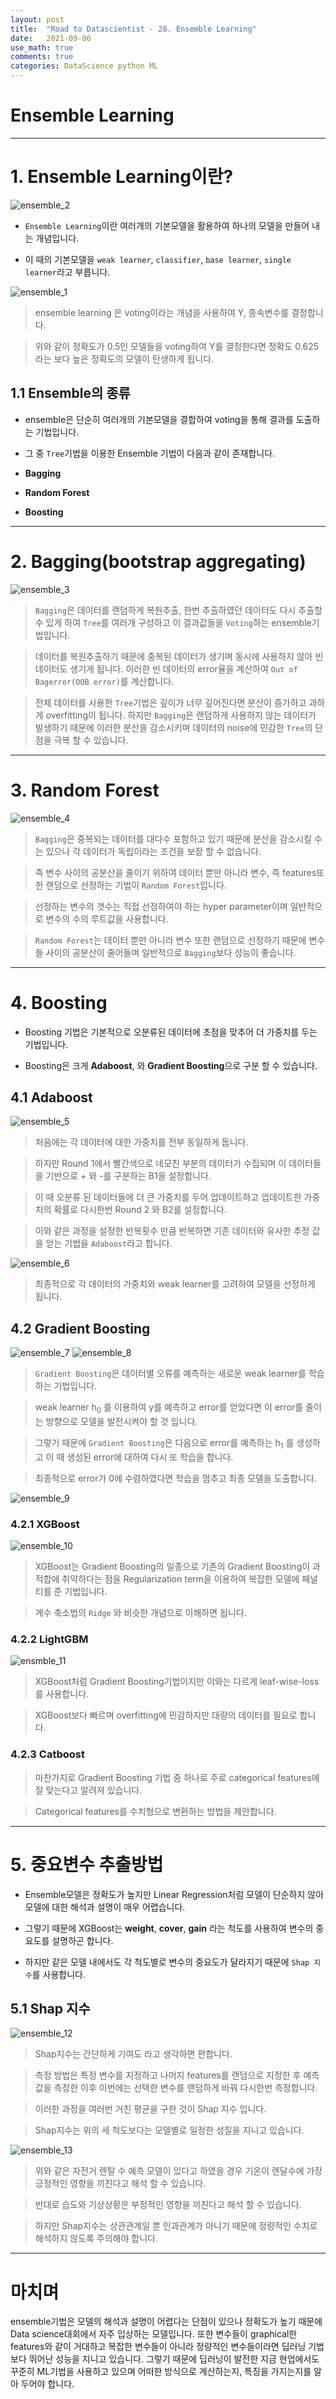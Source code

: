 ```yaml
---
layout: post
title:  "Road to Datascientist - 28. Ensemble Learning"
date:   2021-09-06
use_math: true
comments: true
categories: DataScience python ML
---
```

# Ensemble Learning

---

# 1. Ensemble Learning이란?

![ensemble_2](/img/ensemble_2.png)

* `Ensemble Learning`이란 여러개의 기본모델을 활용하여 하나의 모델을 만들어 내는 개념입니다.

* 이 때의 기본모델을 `weak learner`, `classifier`, `base learner`, `single learner`라고 부릅니다.

![ensemble_1](/img/ensemble_1.png)

> ensemble learning 은 voting이라는 개념을 사용하여 Y, 종속변수를 결정합니다.

> 위와 같이 정확도가 0.5인 모델들을 voting하여 Y를 결정한다면 정확도 0.625라는 보다 높은 정확도의 모델이 탄생하게 됩니다.

## 1.1 Ensemble의 종류

* ensemble은 단순히 여러개의 기본모델을 결합하여 voting을 통해 결과를 도출하는 기법입니다.

* 그 중 `Tree`기법을 이용한 Ensemble 기법이 다음과 같이 존재합니다.

* **Bagging**

* **Random Forest**

* **Boosting**

---

# 2. Bagging(bootstrap aggregating)

![ensemble_3](/img/ensemble_3.png)

> `Bagging`은 데이터를 랜덤하게 복원추출, 한번 추출하였던 데이터도 다시 추출할 수 있게 하여 `Tree`를 여러개 구성하고 이 결과값들을 `Voting`하는 ensemble기법입니다.

> 데이터를 복원추출하기 때문에 중복된 데이터가 생기며 동시에 사용하지 않아 빈 데이터도 생기게 됩니다. 이러한 빈 데이터의 error율을 계산하여 `Out of Bagerror(OOB error)`를 계산합니다.

> 전체 데이터를 사용한 `Tree`기법은 깊이가 너무 깊어진다면 분산이 증가하고 과하게 overfitting이 됩니다. 하지만 `Bagging`은 랜덤하게 사용하지 않는 데이터가 발생하기 때문에 이러한 분산을 감소시키며 데이터의 noise에 민감한 `Tree`의 단점을 극복 할 수 있습니다.

---

# 3. Random Forest

![ensemble_4](/img/ensemble_4.png)

> `Bagging`은 중복되는 데이터를 대다수 포함하고 있기 때문에 분산을 감소시킬 수는 있으나 각 데이터가 독립이라는 조건을 보장 할 수 없습니다.

> 즉 변수 사이의 공분산을 줄이기 위하여 데이터 뿐만 아니라 변수, 즉 features또한 랜덤으로 선정하는 기법이 `Random Forest`입니다.

> 선정하는 변수의 갯수는 직접 선정하여야 하는 hyper parameter이며 일반적으로 변수의 수의 루트값을 사용합니다.

> `Random Forest`는 데이터 뿐만 아니라 변수 또한 랜덤으로 선정하기 때문에 변수들 사이의 공분산이 줄어들며 일반적으로 `Bagging`보다 성능이 좋습니다.

---

# 4. Boosting

* Boosting 기법은 기본적으로 오분류된 데이터에 초점을 맞추어 더 가중치를 두는 기법입니다.

* Boosting은 크게 **Adaboost**, 와 **Gradient Boosting**으로 구분 할 수 있습니다.

## 4.1 Adaboost

![ensemble_5](/img/ensemble_5.png)

> 처음에는 각 데이터에 대한 가중치를 전부 동일하게 둡니다.

> 하지만 Round 1에서 빨간색으로 네모친 부분의 데이터가 수집되며 이 데이터들을 기반으로 + 와 -를 구분하는 B1을 설정합니다.

> 이 때 오분류 된 데이터들에 더 큰 가중치를 두어 업데이트하고 업데이트한 가중치의 확률로 다시한번 Round 2 와 B2를 설정합니다.

> 이와 같은 과정을 설정한 반복횟수 만큼 반복하면 기존 데이터와 유사한 추정 값을 얻는 기법을 `Adaboost`라고 합니다.

![ensemble_6](/img/ensemble_6.png)

> 최종적으로 각 데이터의 가중치와 weak learner를 고려하여 모델을 선정하게 됩니다.

## 4.2 Gradient Boosting

![ensemble_7](/img/ensemble_7.png)
![ensemble_8](/img/ensemble_8.png)

> `Gradient Boosting`은 데이터별 오류를 예측하는 새로운 weak learner를 학습하는 기법입니다.

> weak learner h<sub>0</sub> 를 이용하여 y를 예측하고 error를 얻었다면 이 error를 줄이는 방향으로 모델을 발전시켜야 할 것 입니다.

> 그렇기 때문에 `Gradient Boosting`은 다음으로 error를 예측하는 h<sub>1</sub> 를 생성하고 이 때 생성된 error에 대하여 다시 또 학습을 합니다.

> 최종적으로 error가 0에 수렴하였다면 학습을 멈추고 최종 모델을 도출합니다.

![ensemble_9](/img/ensemble_9.png)

### 4.2.1 XGBoost

![ensemble_10](/img/ensemble_10.png)

> XGBoost는 Gradient Boosting의 일종으로 기존의 Gradient Boosting이 과적합에 취약하다는 점을 Regularization term을 이용하여 복잡한 모델에 페널티를 준 기법입니다.

> 계수 축소법의 `Ridge` 와 비슷한 개념으로 이해하면 됩니다.

### 4.2.2 LightGBM

![ensmble_11](/img/ensemble_11.png)

> XGBoost처럼 Gradient Boosting기법이지만 이와는 다르게 leaf-wise-loss를 사용합니다.

> XGBoost보다 빠르며 overfitting에 민감하지만 대량의 데이터를 필요로 합니다.

### 4.2.3 Catboost

> 마찬가지로 Gradient Boosting 기법 중 하나로 주로 categorical features에 잘 맞는다고 알려져 있습니다.

> Categorical features를 수치형으로 변환하는 방법을 제안합니다.

---

# 5. 중요변수 추출방법

* Ensemble모델은 정확도가 높지만 Linear Regression처럼 모델이 단순하지 않아 모델에 대한 해석과 설명이 매우 어렵습니다.

* 그렇기 때문에 XGBoost는 **weight**, **cover**, **gain** 라는 척도를 사용하여 변수의 중요도를 설명하곤 합니다.

* 하지만 같은 모델 내에서도 각 척도별로 변수의 중요도가 달라지기 때문에 `Shap 지수`를 사용합니다.

## 5.1 Shap 지수

![ensemble_12](/img/ensemble_12.png)

> Shap지수는 간단하게 기여도 라고 생각하면 편합니다.

> 측정 방법은 특정 변수를 지정하고 나머지 features를 랜덤으로 지정한 후 예측값을 측정한 이후 이번에는 선택한 변수를 랜덤하게 바꿔 다시한번 측정합니다.

> 이러한 과정을 여러번 거친 평균을 구한 것이 Shap 지수 입니다.

> Shap지수는 위의 세 척도보다는 모델별로 일정한 성질을 지니고 있습니다.

![ensemble_13](/img/ensemble_13.png)

> 위와 같은 자전거 렌탈 수 예측 모델이 있다고 하였을 경우 기온이 렌달수에 가장 긍정적인 영향을 끼친다고 해석 할 수 있습니다.

> 반대로 습도와 기상상황은 부정적인 영향을 끼친다고 해석 할 수 있습니다.

> 하지만 Shap지수는 상관관계일 뿐 인과관계가 아니기 때문에 정량적인 수치로 해석하지 않도록 주의해야 합니다.

---
# 마치며
ensemble기법은 모델의 해석과 설명이 어렵다는 단점이 있으나 정확도가 높기 때문에 Data science대회에서 자주 입상하는 모델입니다. 또한 변수들이 graphical한 features와 같이 거대하고 복잡한 변수들이 아니라 정량적인 변수들이라면 딥러닝 기법보다 뛰어난 성능을 지니고 있습니다. 그렇기 때문에 딥러닝이 발전한 지금 현업에서도 꾸준히 ML기법을 사용하고 있으며 어떠한 방식으로 계산하는지, 특징을 가지는지를 알아 두어야 합니다.